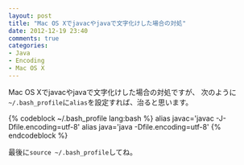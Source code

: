 ```yaml
---
layout: post
title: "Mac OS Xでjavacやjavaで文字化けした場合の対処"
date: 2012-12-19 23:40
comments: true
categories: 
- Java
- Encoding
- Mac OS X
---
```


Mac OS Xでjavacやjavaで文字化けした場合の対処ですが、
次のように`~/.bash_profile`に`alias`を設定すれば、治ると思います。

{% codeblock ~/.bash_profile lang:bash %}
alias javac='javac -J-Dfile.encoding=utf-8'
alias java='java -Dfile.encoding=utf-8'
{% endcodeblock %}

最後に`source ~/.bash_profile`してね。
